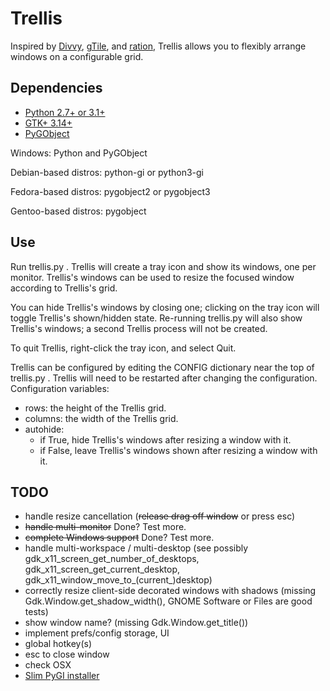 Trellis
=======
Inspired by [Divvy](http://mizage.com/divvy/), [gTile](https://extensions.gnome.org/extension/28/gtile/), and [ration](https://github.com/onyxfish/ration), Trellis allows you to flexibly arrange windows on a configurable grid. 

Dependencies
---
- [Python 2.7+ or 3.1+](https://www.python.org/downloads/)
- [GTK+ 3.14+](http://www.gtk.org/)
- [PyGObject](http://sourceforge.net/projects/pygobjectwin32/files/)

Windows: Python and PyGObject

Debian-based distros: python-gi or python3-gi

Fedora-based distros: pygobject2 or pygobject3

Gentoo-based distros: pygobject

Use
---
Run trellis.py . Trellis will create a tray icon and show its windows, one per monitor. Trellis's windows can be used to resize the focused window according to Trellis's grid.

You can hide Trellis's windows by closing one; clicking on the tray icon will toggle Trellis's shown/hidden state. Re-running trellis.py will also show Trellis's windows; a second Trellis process will not be created.

To quit Trellis, right-click the tray icon, and select Quit.

Trellis can be configured by editing the CONFIG dictionary near the top of trellis.py . Trellis will need to be restarted after changing the configuration. Configuration variables:
- rows: the height of the Trellis grid.
- columns: the width of the Trellis grid.
- autohide:
  - if True, hide Trellis's windows after resizing a window with it.
  - if False, leave Trellis's windows shown after resizing a window with it.

TODO
---
- handle resize cancellation (~~release drag off window~~ or press esc)
- ~~handle multi-monitor~~ Done? Test more.
- ~~complete Windows support~~ Done? Test more.
- handle multi-workspace / multi-desktop (see possibly gdk_x11_screen_get_number_of_desktops, gdk_x11_screen_get_current_desktop, gdk_x11_window_move_to_(current_)desktop)
- correctly resize client-side decorated windows with shadows (missing Gdk.Window.get_shadow_width(), GNOME Software or Files are good tests)
- show window name? (missing Gdk.Window.get_title())
- implement prefs/config storage, UI
- global hotkey(s)
- esc to close window
- check OSX
- [Slim PyGI installer](http://ascend4.org/Creating_slim_PyGI_installer_for_Windows)
